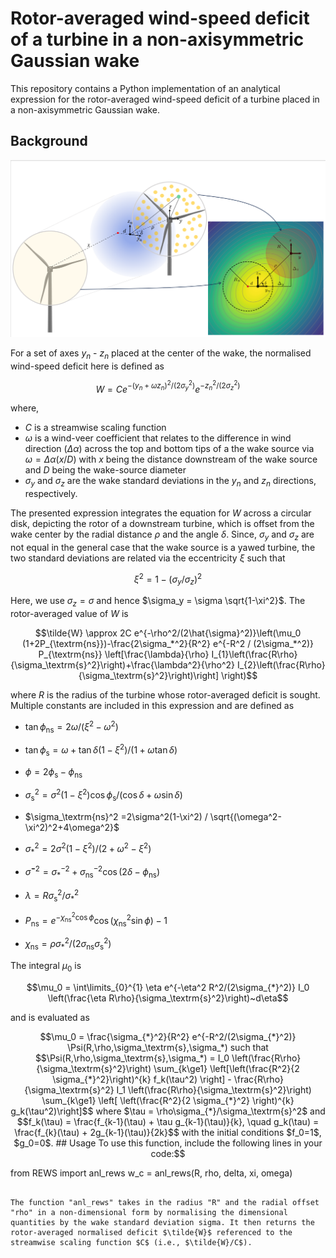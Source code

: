 # Rotor-averaged wind-speed deficit of a turbine in a non-axisymmetric Gaussian wake

This repository contains a Python implementation of an analytical expression for the rotor-averaged wind-speed deficit of a turbine placed in a non-axisymmetric Gaussian wake. 

## Background

![wake](images/wake.png)

For a set of axes $y_n$ - $z_n$ placed at the center of the wake, the normalised wind-speed deficit here is defined as

$$W = Ce^{-(y_n+\omega z_n)^2/(2\sigma_y^2)} e^{-z_n^2/(2\sigma_z^2)}$$

where, 
- $C$ is a streamwise scaling function
- $\omega$ is a wind-veer coefficient that relates to the difference in wind direction ($\Delta \alpha$) across the top and bottom tips of a the wake source via $\omega=\Delta \alpha (x/D)$ with $x$ being the distance downstream of the wake source and $D$ being the wake-source diameter
- $\sigma_y$ and $\sigma_z$ are the wake standard deviations in the $y_n$ and $z_n$ directions, respectively.

The presented expression integrates the equation for $W$ across a circular disk, depicting the rotor of a downstream turbine, which is offset from the wake center by the radial distance $\rho$ and the angle $\delta$. Since, $\sigma_y$ and $\sigma_z$ are not equal in the general case that the wake source is a yawed turbine, the two standard deviations are related via the eccentricity $\xi$ such that 

$$\xi^2=1-(\sigma_y/\sigma_z)^2$$

Here, we use $\sigma_z=\sigma$ and hence $\sigma_y = \sigma \sqrt{1-\xi^2}$. The rotor-averaged value of $W$ is

$$\tilde{W} \approx 2C e^{-\rho^2/(2\hat{\sigma}^2)}\left(\mu_0 (1+2P_{\textrm{ns}})-\frac{2\sigma_*^2}{R^2} e^{-R^2 / (2\sigma_*^2)} P_{\textrm{ns}} \left[\frac{\lambda}{\rho} I_{1}\left(\frac{R\rho}{\sigma_\textrm{s}^2}\right)+\frac{\lambda^2}{\rho^2} I_{2}\left(\frac{R\rho}{\sigma_\textrm{s}^2}\right)\right] \right)$$

where $R$ is the radius of the turbine whose rotor-averaged deficit is sought. Multiple constants are included in this expression and are defined as
- $\tan{\phi_\textrm{ns}} = 2\omega / (\xi^2 - \omega^2)$
- $\tan{\phi_\textrm{s}} = \omega + \tan{\delta}\left(1-\xi^2\right)  / (1+\omega\tan{\delta})$
- $\phi=2\phi_\textrm{s}-\phi_\textrm{ns}$

- $\sigma_\textrm{s}^2 = 
    \sigma^2\left(1-\xi^2\right) \cos{\phi_\textrm{s}} / (\cos{\delta}+\omega\sin{\delta})$
- $\sigma_\textrm{ns}^2
    =2\sigma^2(1-\xi^2) / \sqrt{(\omega^2-\xi^2)^2+4\omega^2}$
- $\sigma_{*}^2
    =2\sigma^2(1-\xi^2) / (2+\omega^2-\xi^2)$
- $\hat{\sigma}^{-2} = \sigma_{*}^{-2} + \sigma_\textrm{ns}^{-2}\cos{(2\delta-\phi_\textrm{ns})}$
- $\lambda=R\sigma_\textrm{s}^2/\sigma_{*}^2$
- $P_{\textrm{ns}} = e^{-\chi_{\textrm{ns}}^2 \cos{\phi}} \cos{(\chi_{\textrm{ns}}^2 \sin{\phi})}-1$
- $\chi_{\textrm{ns}} = \rho \sigma_{*}^2/(2\sigma_\textrm{ns} \sigma_\textrm{s}^2)$

The integral $\mu_0$ is 

$$\mu_0 = \int\limits_{0}^{1} \eta e^{-\eta^2 R^2/(2\sigma_{*}^2)} I_0 \left(\frac{\eta R\rho}{\sigma_\textrm{s}^2}\right)~d\eta$$

and is evaluated as

```math
\mu_0 = \frac{\sigma_{*}^2}{R^2} e^{-R^2/(2\sigma_{*}^2)} \Psi(R,\rho,\sigma_\textrm{s},\sigma_*)

such that

$$\Psi(R,\rho,\sigma_\textrm{s},\sigma_*) = I_0 \left(\frac{R\rho}{\sigma_\textrm{s}^2}\right) \sum_{k\ge1}  \left[\left(\frac{R^2}{2 \sigma_{*}^2}\right)^{k} f_k(\tau^2) \right] - \frac{R\rho}{\sigma_\textrm{s}^2} I_1 \left(\frac{R\rho}{\sigma_\textrm{s}^2}\right) \sum_{k\ge1} \left[ \left(\frac{R^2}{2 \sigma_{*}^2} \right)^{k} g_k(\tau^2)\right]$$

where $\tau = \rho\sigma_{*}/\sigma_\textrm{s}^2$ and 

$$f_k(\tau) = \frac{f_{k-1}(\tau) + \tau g_{k-1}(\tau)}{k}, \quad g_k(\tau) = \frac{f_{k}(\tau) + 2g_{k-1}(\tau)}{2k}$$

with the initial conditions $f_0=1$, $g_0=0$.

## Usage

To use this function, include the following lines in your code:
```
from REWS import anl_rews
w_c = anl_rews(R, rho, delta, xi, omega)
```

The function "anl_rews" takes in the radius "R" and the radial offset "rho" in a non-dimensional form by normalising the dimensional quantities by the wake standard deviation sigma. It then returns the rotor-averaged normalised deficit $\tilde{W}$ referenced to the streamwise scaling function $C$ (i.e., $\tilde{W}/C$).
